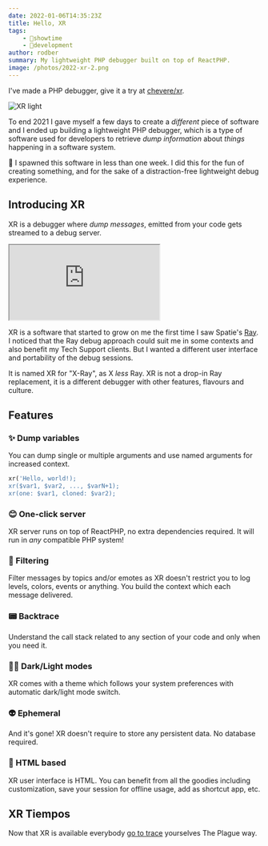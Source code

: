 ```yaml
---
date: 2022-01-06T14:35:23Z
title: Hello, XR
tags:
    - 🤯showtime
    - 🔬development
author: rodber
summary: My lightweight PHP debugger built on top of ReactPHP.
image: /photos/2022-xr-2.png
---
```


I've made a PHP debugger, give it a try at [chevere/xr](https://github.com/chevere/xr).

![XR light](/photos/2022-xr-light-2.png)

To end 2021 I gave myself a few days to create a *different* piece of software and I ended up building a lightweight PHP debugger, which is a type of software used for developers to retrieve *dump information* about *things* happening in a software system.

🦄 I spawned this software in less than one week. I did this for the fun of creating something, and for the sake of a distraction-free lightweight debug experience.

## Introducing XR

XR is a debugger where *dump messages*, emitted from your code gets streamed to a debug server.

<div class="embed-responsive embed-responsive-16by9">
  <iframe class="embed-responsive-item m-0" src="https://player.vimeo.com/video/662391948?h=c645f5cc9a&amp;badge=0&amp;autopause=0&amp;player_id=0&amp;app_id=58479" allowfullscreen title="XR Debugger chevere/xr"></iframe>
</div>

XR is a software that started to grow on me the first time I saw Spatie's [Ray](https://github.com/spatie/ray). I noticed that the Ray debug approach could suit me in some contexts and also benefit my Tech Support clients. But I wanted a different user interface and portability of the debug sessions.

It is named XR for "X-Ray", as X _less_ Ray. XR is not a drop-in Ray replacement, it is a different debugger with other features, flavours and culture.

## Features

### ✨ Dump variables

You can dump single or multiple arguments and use named arguments for increased context.

```php
xr('Hello, world!);
xr($var1, $var2, ..., $varN+1);
xr(one: $var1, cloned: $var2);
```

### 😊 One-click server

XR server runs on top of ReactPHP, no extra dependencies required. It will run in *any* compatible PHP system!

### 👻 Filtering

Filter messages by topics and/or emotes as XR doesn't restrict you to log levels, colors, events or anything. You build the context which each message delivered.

### 📟 Backtrace

Understand the call stack related to any section of your code and only when you need it.

### 🌚🌝 Dark/Light modes

XR comes with a theme which follows your system preferences with automatic dark/light mode switch.

### 👽 Ephemeral

And it's gone! XR doesn't require to store any persistent data. No database required.

### 🍒 HTML based

XR user interface is HTML. You can benefit from all the goodies including customization, save your session for offline usage, add as shortcut app, etc.

## XR Tiempos

Now that XR is available everybody [go to trace](https://youtu.be/LkqKFamTkME?t=22) yourselves The Plague way.
